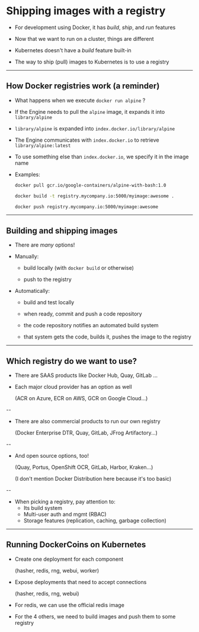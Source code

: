 # Shipping images with a registry

- For development using Docker, it has *build*, *ship*, and *run* features

- Now that we want to run on a cluster, things are different

- Kubernetes doesn't have a *build* feature built-in

- The way to ship (pull) images to Kubernetes is to use a registry

---

## How Docker registries work (a reminder)

- What happens when we execute `docker run alpine` ?

- If the Engine needs to pull the `alpine` image, it expands it into `library/alpine`

- `library/alpine` is expanded into `index.docker.io/library/alpine`

- The Engine communicates with `index.docker.io` to retrieve `library/alpine:latest`

- To use something else than `index.docker.io`, we specify it in the image name

- Examples:
  ```bash
  docker pull gcr.io/google-containers/alpine-with-bash:1.0

  docker build -t registry.mycompany.io:5000/myimage:awesome .

  docker push registry.mycompany.io:5000/myimage:awesome
  ```

---

## Building and shipping images

- There are *many* options!

- Manually:

  - build locally (with `docker build` or otherwise)

  - push to the registry

- Automatically:

  - build and test locally

  - when ready, commit and push a code repository

  - the code repository notifies an automated build system

  - that system gets the code, builds it, pushes the image to the registry

---

## Which registry do we want to use?

- There are SAAS products like Docker Hub, Quay, GitLab ...

- Each major cloud provider has an option as well

  (ACR on Azure, ECR on AWS, GCR on Google Cloud...)

--

- There are also commercial products to run our own registry

  (Docker Enterprise DTR, Quay, GitLab, JFrog Artifactory...)

--

- And open source options, too!

  (Quay, Portus, OpenShift OCR, GitLab, Harbor, Kraken...)

  (I don't mention Docker Distribution here because it's too basic)

--

- When picking a registry, pay attention to:
  - Its build system
  - Multi-user auth and mgmt (RBAC)
  - Storage features (replication, caching,  garbage collection)

---

## Running DockerCoins on Kubernetes

- Create one deployment for each component

  (hasher, redis, rng, webui, worker)

- Expose deployments that need to accept connections

  (hasher, redis, rng, webui)

- For redis, we can use the official redis image

- For the 4 others, we need to build images and push them to some registry


